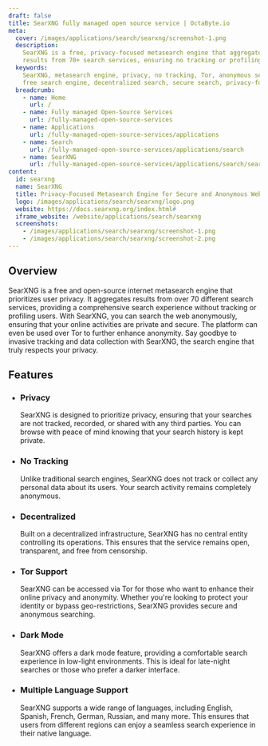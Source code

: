 ```yaml
---
draft: false
title: SearXNG fully managed open source service | OctaByte.io
meta:
  cover: /images/applications/search/searxng/screenshot-1.png
  description:
    SearXNG is a free, privacy-focused metasearch engine that aggregates
    results from 70+ search services, ensuring no tracking or profiling of users.
  keywords:
    SearXNG, metasearch engine, privacy, no tracking, Tor, anonymous search,
    free search engine, decentralized search, secure search, privacy-focused search
  breadcrumb:
    - name: Home
      url: /
    - name: Fully managed Open-Source Services
      url: /fully-managed-open-source-services
    - name: Applications
      url: /fully-managed-open-source-services/applications
    - name: Search
      url: /fully-managed-open-source-services/applications/search
    - name: SearXNG
      url: /fully-managed-open-source-services/applications/search/searxng
content:
  id: searxng
  name: SearXNG
  title: Privacy-Focused Metasearch Engine for Secure and Anonymous Web Searches
  logo: /images/applications/search/searxng/logo.png
  website: https://docs.searxng.org/index.html#
  iframe_website: /website/applications/search/searxng
  screenshots:
    - /images/applications/search/searxng/screenshot-1.png
    - /images/applications/search/searxng/screenshot-2.png
---
```


## Overview

SearXNG is a free and open-source internet metasearch engine that prioritizes user privacy. It aggregates results from over 70 different search services, providing a comprehensive search experience without tracking or profiling users. With SearXNG, you can search the web anonymously, ensuring that your online activities are private and secure. The platform can even be used over Tor to further enhance anonymity. Say goodbye to invasive tracking and data collection with SearXNG, the search engine that truly respects your privacy.

## Features

- ### Privacy

  SearXNG is designed to prioritize privacy, ensuring that your searches are not tracked, recorded, or shared with any third parties. You can browse with peace of mind knowing that your search history is kept private.

- ### No Tracking

  Unlike traditional search engines, SearXNG does not track or collect any personal data about its users. Your search activity remains completely anonymous.

- ### Decentralized

  Built on a decentralized infrastructure, SearXNG has no central entity controlling its operations. This ensures that the service remains open, transparent, and free from censorship.

- ### Tor Support

  SearXNG can be accessed via Tor for those who want to enhance their online privacy and anonymity. Whether you're looking to protect your identity or bypass geo-restrictions, SearXNG provides secure and anonymous searching.

- ### Dark Mode

  SearXNG offers a dark mode feature, providing a comfortable search experience in low-light environments. This is ideal for late-night searches or those who prefer a darker interface.

- ### Multiple Language Support

  SearXNG supports a wide range of languages, including English, Spanish, French, German, Russian, and many more. This ensures that users from different regions can enjoy a seamless search experience in their native language.
